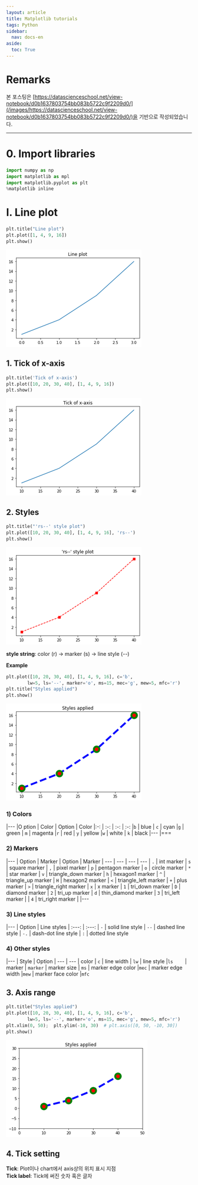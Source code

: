 ```yaml
---
layout: article
title: Matplotlib tutorials
tags: Python
sidebar:
  nav: docs-en
aside:
  toc: True
---
```


# Remarks
본 포스팅은 [https://datascienceschool.net/view-notebook/d0b1637803754bb083b5722c9f2209d0/](/images/https://datascienceschool.net/view-notebook/d0b1637803754bb083b5722c9f2209d0/)을 기반으로 작성되었습니다.

<!--more-->

---

# 0. Import libraries


```python
import numpy as np
import matplotlib as mpl
import matplotlib.pyplot as plt
%matplotlib inline
```

# I. Line plot


```python
plt.title("Line plot")
plt.plot([1, 4, 9, 16])
plt.show()
```


![png](/images/vis_files/vis_3_0.png)


## 1. Tick of x-axis


```python
plt.title('Tick of x-axis')
plt.plot([10, 20, 30, 40], [1, 4, 9, 16])
plt.show()
```


![png](/images/vis_files/vis_5_0.png)


## 2. Styles


```python
plt.title("'rs--' style plot")
plt.plot([10, 20, 30, 40], [1, 4, 9, 16], 'rs--')
plt.show()
```


![png](/images/vis_files/vis_7_0.png)


**style string**: color (r) → marker (s) → line style (--)

**Example**


```python
plt.plot([10, 20, 30, 40], [1, 4, 9, 16], c='b',
        lw=5, ls='--', marker='o', ms=15, mec='g', mew=5, mfc='r')
plt.title("Styles applied")
plt.show()
```


![png](/images/vis_files/vis_10_0.png)


### 1) Colors

|---
|O ption | Color | Option | Color
|:-: | :-: | :-: | :-:
|`b`  | blue | `c` | cyan
|`g` | green | `m` | magenta
|`r` | red | `y` | yellow
|`w` | white  | `k` | black
|---
|===

### 2) Markers
|---
| Option | Marker | Option | Marker
| --- | --- | --- | ---
| `.`	| int marker | `s`	| square marker
| `,`	| pixel marker | `p`	| pentagon marker
| `o`	| circle marker | `*`	| star marker
| `v`	| triangle_down marker | `h`	| hexagon1 marker
| `^`	| triangle_up marker | `H`	| hexagon2 marker
| `<`	| triangle_left marker | `+`	| plus marker
| `>`	| triangle_right marker | `x`	| x marker
| `1`	| tri_down marker | `D`	| diamond marker
| `2`	| tri_up marker | `d`	| thin_diamond marker
| `3`	| tri_left marker |
| `4`	| tri_right marker |
|---


### 3) Line styles
|---
| Option | Line styles
| :---: | :---:
| `-`	| solid line style
| `--`	| dashed line style
| `-.`	| dash-dot line style
| `:`	| dotted line style

### 4) Other styles
|---
| Style | Option
| --- | ---
| color	| `c`
| line width	| `lw`
| line style	|`ls	`
| marker | `marker`
| marker size	| `ms`
| marker edge color	|`mec`
| marker edge width	|`mew`
| marker face color	|`mfc`

## 3. Axis range


```python
plt.title("Styles applied")
plt.plot([10, 20, 30, 40], [1, 4, 9, 16], c='b',
        lw=5, ls='--', marker='o', ms=15, mec='g', mew=5, mfc='r')
plt.xlim(0, 50);  plt.ylim(-10, 30)  # plt.axis([0, 50, -10, 30])
plt.show()
```


![png](/images/vis_files/vis_16_0.png)


## 4. Tick setting

**Tick**: Plot이나 chart에서 axis상의 위치 표시 지점 <br>
**Tick label**: Tick에 써진 숫자 혹은 글자
